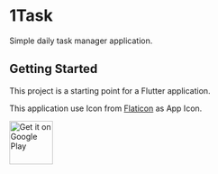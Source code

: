 # 1Task

Simple daily task manager application.

## Getting Started

This project is a starting point for a Flutter application.

This application use Icon from [Flaticon](https://www.flaticon.com/free-icon/list_4472515#) as App Icon.

<a href='https://play.google.com/store/apps/details?id=dev.agustig.onetask'><img alt='Get it on Google Play' height='77px' max-width='200px' src='https://play.google.com/intl/en_us/badges/static/images/badges/en_badge_web_generic.png'/></a>
